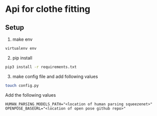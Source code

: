 # Api for clothe fitting

## Setup

1. make env
```bash
virtualenv env
```

2. pip install
```bash
pip3 install -r requirements.txt
```

3. make config file and add following values
```bash
touch config.py
```
Add the following values
```
HUMAN_PARSING_MODELS_PATH="<location of human parsing squeezenet>"
OPENPOSE_BASEURL="<location of open pose github repo>"
```